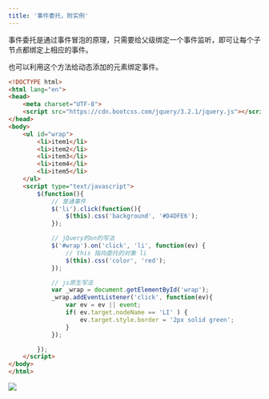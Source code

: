 ```yaml
---
title: '事件委托，附实例'
---   
```

事件委托是通过事件冒泡的原理，只需要给父级绑定一个事件监听，即可让每个子节点都绑定上相应的事件。  

也可以利用这个方法给动态添加的元素绑定事件。

```html
<!DOCTYPE html>
<html lang="en">
<head>
    <meta charset="UTF-8">
    <script src="https://cdn.bootcss.com/jquery/3.2.1/jquery.js"></script>
</head>
<body>
    <ul id="wrap">
        <li>item1</li>
        <li>item2</li>
        <li>item3</li>
        <li>item4</li>
        <li>item5</li>
    </ul>
    <script type="text/javascript">
        $(function(){
            // 普通事件
            $('li').click(function(){
                $(this).css('background', '#D4DFE6');
            });

            // jQuery的on的写法
            $('#wrap').on('click', 'li', function(ev) {
                // this 指向委托的对象 li
                $(this).css('color', 'red');
            });

            // js原生写法
            var _wrap = document.getElementById('wrap');
            _wrap.addEventListener('click', function(ev){
                var ev = ev || event;
                if( ev.target.nodeName == 'LI' ) {
                    ev.target.style.border = '2px solid green';
                }
            });

        });
    </script>
</body>
</html>
```
  
![](https://img-blog.csdn.net/20170829131113909?watermark/2/text/aHR0cDovL2Jsb2cuY3Nkbi5uZXQveHV0b25nYmFv/font/5a6L5L2T/fontsize/400/fill/I0JBQkFCMA/dissolve/70/gravity/Center)